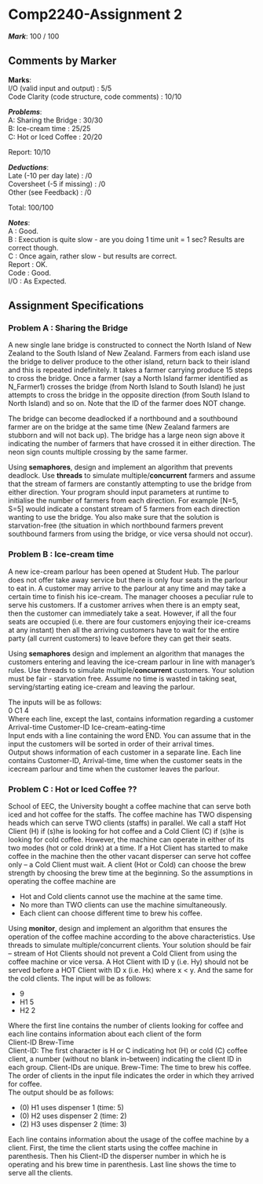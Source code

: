 # Comp2240-Assignment 2
**_Mark_**: 100 / 100 

## Comments by Marker
**Marks**:       
I/O (valid input and output) : 5/5   
Code Clarity (code structure, code comments) : 10/10    
 
**_Problems_**:     
A: Sharing the Bridge : 30/30   
B: Ice-cream time : 25/25   
C: Hot or Iced Coffee : 20/20   
 
Report: 10/10 
 
**_Deductions_**:    
Late (-10 per day late) : /0   
Coversheet (-5 if missing) : /0   
Other (see Feedback) : /0   
 
Total: 100/100 
 
**_Notes_**:    
A : Good.    
B : Execution is quite slow - are you doing 1 time unit = 1 sec? Results are correct though.   
C : Once again, rather slow - but results are correct.   
Report : OK.    
Code : Good.     
I/O : As Expected. 

## Assignment Specifications
### Problem A : Sharing the Bridge
A new single lane bridge is constructed to connect the North Island of New Zealand to the South Island of New Zealand. Farmers from each island use the bridge to deliver produce to the other island, return back to their island and this is repeated indefinitely. It takes a farmer carrying produce 15 steps to cross the bridge. Once a farmer (say a North Island farmer identified as N_Farmer1) crosses the bridge (from North Island to South Island) he just attempts to cross the bridge in the opposite direction (from South Island to North Island) and so on. Note that the ID of the farmer does NOT change. 

The bridge can become deadlocked if a northbound and a southbound farmer are on the bridge at the same time (New Zealand farmers are stubborn and will not back up). The bridge has a large neon sign above it indicating the number of farmers that have crossed it in either direction. The neon sign counts multiple crossing by the same farmer.

Using **semaphores**, design and implement an algorithm that prevents deadlock. Use **threads** to simulate multiple/**concurrent** farmers and assume that the stream of farmers are constantly attempting to use the bridge from either direction. Your program should input parameters at runtime to initialise the number of farmers from each direction. For example [N=5, S=5] would indicate a constant stream of 5 farmers from each direction wanting to use the bridge. You also make sure that the solution is starvation-free (the situation in which northbound farmers prevent southbound farmers from using the bridge, or vice versa should not occur). 

### Problem B : Ice-cream time
A new ice-cream parlour has been opened at Student Hub. The parlour does not offer take away service but there is only four seats in the parlour to eat in. A customer may arrive to the parlour at any time and may take a certain time to finish his ice-cream. The manager chooses a peculiar rule to serve his customers. If a customer arrives when there is an empty seat, then the customer can immediately take a seat. However, if all the four seats are occupied (i.e. there are four customers enjoying their ice-creams at any instant) then all the arriving customers have to wait for the entire party (all current customers) to leave before they can get their seats.

Using **semaphores** design and implement an algorithm that manages the customers entering and leaving the ice-cream parlour in line with manager’s rules. Use threads to simulate multiple/**concurrent** customers. Your solution must be fair - starvation free. Assume no time is wasted in taking seat, serving/starting eating ice-cream and leaving the parlour. 

The inputs will be as follows:  
0 C1 4  
Where each line, except the last, contains information regarding a customer     
Arrival-time Customer-ID Ice-cream-eating-time  
Input ends with a line containing the word END. You can assume that in the input the customers will be sorted in order of their arrival times.  
Output shows information of each customer in a separate line. Each line contains Customer-ID, Arrival-time, time when the customer seats in the icecream parlour and time when the customer leaves the parlour. 

### Problem C : Hot or Iced Coffee ?? 
School of EEC, the University bought a coffee machine that can serve both iced and hot coffee for the staffs. The coffee machine has TWO dispensing heads which can serve TWO clients (staffs) in parallel. We call a staff Hot Client (H) if (s)he is looking for hot coffee and a Cold Client (C) if (s)he is looking for cold coffee. However, the machine can operate in either of its two modes (hot or cold drink) at a time. If a Hot Client has started to make coffee in the machine then the other vacant disperser can serve hot coffee only – a Cold Client must wait.  A client (Hot or Cold) can choose the brew strength by choosing the brew time at the beginning. So the assumptions in operating the coffee machine are 
- Hot and Cold clients cannot use the machine at the same time.   
- No more than TWO clients can use the machine simultaneously.   
- Each client can choose different time to brew his coffee.     
 
Using **monitor**, design and implement an algorithm that ensures the operation of the coffee machine according to the above characteristics. Use threads to simulate multiple/concurrent clients. Your solution should be fair – stream of Hot Clients should not prevent a Cold Client from using the coffee machine or vice versa. A Hot Client with ID y (i.e. Hy) should not be served before a HOT Client with ID x (i.e. Hx) where x < y. And the same for the cold clients.  The input will be as follows:      
- 9     
- H1 5     
- H2 2

Where the first line contains the number of clients looking for coffee and each line contains information about each client of the form   
Client-ID   Brew-Time    
Client-ID: The first character is H or C indicating hot (H) or cold (C) coffee client, a number (without no blank in-between) indicating the client ID in each group. Client-IDs are unique. Brew-Time: The time to brew his coffee. The order of clients in the input file indicates the order in which they arrived for coffee.    
The output should be as follows:  
- (0) H1 uses dispenser 1 (time: 5)    
- (0) H2 uses dispenser 2 (time: 2)   
- (2) H3 uses dispenser 2 (time: 3)   


Each line contains information about the usage of the coffee machine by a client. First, the time the client starts using the coffee machine in parenthesis. Then his Client-ID the disperser number in which he is operating and his brew time in parenthesis. Last line shows the time to serve all the clients. 
